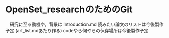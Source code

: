 # OpenSet_researchのためのGit

　研究に至る動機や，背景は Introduction.md
  読みたい論文のリストは今後製作予定 (art_list.mdあたり作る)
  codeやら何やらの保存場所は今後製作予定
  

